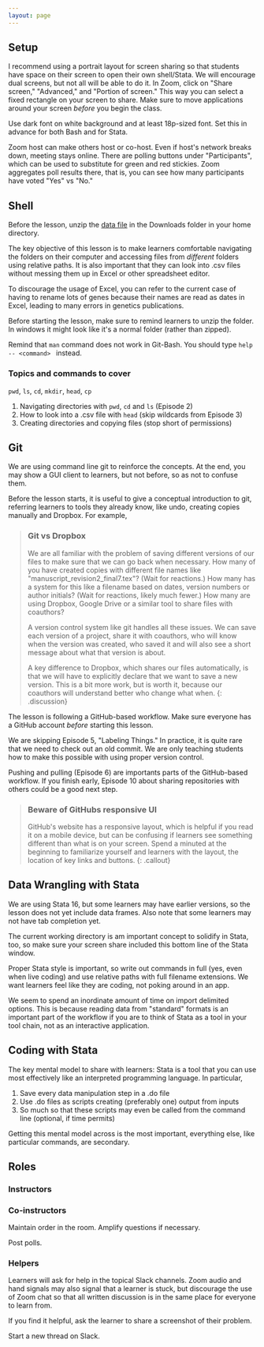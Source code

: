 ```yaml
---
layout: page
---
```

## Setup
I recommend using a portrait layout for screen sharing so that students have space on their screen to open their own shell/Stata. We will encourage dual screens, but not all will be able to do it. In Zoom, click on "Share screen," "Advanced," and "Portion of screen." This way you can select a fixed rectangle on your screen to share. Make sure to move applications around your screen *before* you begin the class.

Use dark font on white background and at least 18p-sized font. Set this in advance for both Bash and for Stata.

Zoom host can make others host or co-host. Even if host's network breaks down, meeting stays online. There are polling buttons under "Participants", which can be used to substitute for green and red stickies. Zoom aggregates poll results there, that is, you can see how many participants have voted "Yes" vs "No."

## Shell
Before the lesson, unzip the [data file](https://zenodo.org/record/3994932/files/dc-economics-v2.1.zip?download=1) in the Downloads folder in your home directory.

The key objective of this lesson is to make learners comfortable navigating the folders on their computer and accessing files from *different* folders using relative paths. It is also important that they can look into .csv files without messing them up in Excel or other spreadsheet editor. 

To discourage the usage of Excel, you can refer to the current case of having to rename lots of genes because their names are read as dates in Excel, leading to many errors in genetics publications.

Before starting the lesson, make sure to remind learners to unzip the folder. In windows it might look like it's a normal folder (rather than zipped).

Remind that `man` command does not work in Git-Bash. You should type `help -- <command> ` instead.

### Topics and commands to cover

`pwd`, `ls`, `cd`, `mkdir`, `head`, `cp`

1. Navigating directories with `pwd`, `cd` and `ls` (Episode 2)
2. How to look into a .csv file with `head` (skip wildcards from Episode 3)
3. Creating directories and copying files (stop short of permissions)


## Git
We are using command line git to reinforce the concepts. At the end, you may show a GUI client to learners, but not before, so as not to confuse them.

Before the lesson starts, it is useful to give a conceptual introduction to git, referring learners to tools they already know, like undo, creating copies manually and Dropbox. For example,

> ### Git vs Dropbox
> We are all familiar with the problem of saving different versions of our files to make sure that we can go back when necessary. How many of you have created copies with different file names like "manuscript_revision2_final7.tex"? (Wait for reactions.) How many has a system for this like a filename based on dates, version numbers or author initials? (Wait for reactions, likely much fewer.) How many are using Dropbox, Google Drive or a similar tool to share files with coauthors?
> 
> A version control system like git handles all these issues. We can save each version of a project, share it with coauthors, who will know when the version was created, who saved it and will also see a short message about what that version is about.
>
> A key difference to Dropbox, which shares our files automatically, is that we will have to explicitly declare that we want to save a new version. This is a bit more work, but is worth it, because our coauthors will understand better who change what when.
{: .discussion}

The lesson is following a GitHub-based workflow. Make sure everyone has a GitHub account *before* starting this lesson.

We are skipping Episode 5, "Labeling Things." In practice, it is quite rare that we need to check out an old commit. We are only teaching students how to make this possible with using proper version control.

Pushing and pulling (Episode 6) are importants parts of the GitHub-based workflow. If you finish early, Episode 10 about sharing repositories with others could be a good next step. 

> ### Beware of GitHubs responsive UI
> GitHub's website has a responsive layout, which is helpful if you read it on a mobile device, but can be confusing if learners see something different than what is on your screen. Spend a minuted at the beginning to familiarize yourself and learners with the layout, the location of key links and buttons.
{: .callout}

## Data Wrangling with Stata
We are using Stata 16, but some learners may have earlier versions, so the lesson does not yet include data frames. Also note that some learners may not have tab completion yet.

The current working directory is am important concept to solidify in Stata, too, so make sure your screen share included this bottom line of the Stata window.

Proper Stata style is important, so write out commands in full (yes, even when live coding) and use relative paths with full filename extensions. We want learners feel like they are coding, not poking around in an app.

We seem to spend an inordinate amount of time on import delimited options. This is because reading data from "standard" formats is an important part of the workflow if you are to think of Stata as a tool in your tool chain, not as an interactive application. 

## Coding with Stata
The key mental model to share with learners: Stata is a tool that you can use most effectively like an interpreted programming language. In particular,

1. Save every data manipulation step in a .do file
2. Use .do files as scripts creating (preferably one) output from inputs
3. So much so that these scripts may even be called from the command line (optional, if time permits)

Getting this mental model across is the most important, everything else, like particular commands, are secondary. 

## Roles
### Instructors

### Co-instructors
Maintain order in the room. Amplify questions if necessary.

Post polls.


### Helpers
Learners will ask for help in the topical Slack channels. Zoom audio and hand signals may also signal that a learner is stuck, but discourage the use of Zoom chat so that all written discussion is in the same place for everyone to learn from.

If you find it helpful, ask the learner to share a screenshot of their problem.

Start a new thread on Slack.
